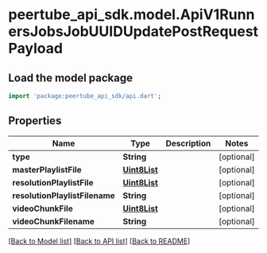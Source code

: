 # peertube_api_sdk.model.ApiV1RunnersJobsJobUUIDUpdatePostRequestPayload

## Load the model package
```dart
import 'package:peertube_api_sdk/api.dart';
```

## Properties
Name | Type | Description | Notes
------------ | ------------- | ------------- | -------------
**type** | **String** |  | [optional] 
**masterPlaylistFile** | [**Uint8List**](Uint8List.md) |  | [optional] 
**resolutionPlaylistFile** | [**Uint8List**](Uint8List.md) |  | [optional] 
**resolutionPlaylistFilename** | **String** |  | [optional] 
**videoChunkFile** | [**Uint8List**](Uint8List.md) |  | [optional] 
**videoChunkFilename** | **String** |  | [optional] 

[[Back to Model list]](../README.md#documentation-for-models) [[Back to API list]](../README.md#documentation-for-api-endpoints) [[Back to README]](../README.md)


